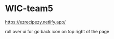 # WIC-team5
https://ezrecipezy.netlify.app/

roll over ui for go back icon on top right of the page
